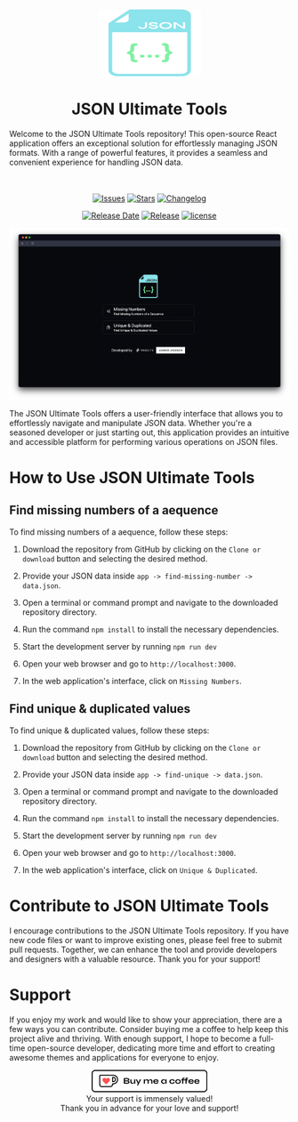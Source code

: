 <br>
<p align="center">
<img width="185" height="120" src="https://raw.githubusercontent.com/zaheralmajed/json-ultimate-tools/main/public/logo.png" alt="JSON Ultimate Tools">
</p>

<h1 align="center">
JSON Ultimate Tools
</h1>
Welcome to the JSON Ultimate Tools repository! This open-source React application offers an exceptional solution for effortlessly managing JSON formats. With a range of powerful features, it provides a seamless and convenient experience for handling JSON data.
<br><br><br>
<div  align="center">

[![Issues](https://img.shields.io/github/issues/zaheralmajed/json-ultimate-tools?logo=gitbook&style=for-the-badge&labelColor=%2308090E&logoColor=%23fbfcfc&color=%23F18196&label=Issues)](https://github.com/zaheralmajed/json-ultimate-tools/issues)
[![Stars](https://img.shields.io/github/stars/zaheralmajed/json-ultimate-tools?logo=github&style=for-the-badge&labelColor=%2308090E&color=%23AB8BEB&label=Stars)](https://github.com/zaheralmajed/json-ultimate-tools/stargazers)
[![Changelog](https://img.shields.io/badge/dynamic/json?url=https%3A%2F%2Fraw.githubusercontent.com%2Fzaheralmajed%2Fjson-ultimate-tools%2Fmain%2Fpackage.json&query=version&style=for-the-badge&logo=github&logoColor=%23FBFCFC&label=changelog&labelColor=%2308090E&color=%23F1C981)](https://github.com/zaheralmajed/json-ultimate-tools/blob/master/CHANGELOG.md)

</div>
<div  align="center">

[![Release Date](https://img.shields.io/badge/dynamic/json?url=https%3A%2F%2Fraw.githubusercontent.com%2Fzaheralmajed%2Fjson-ultimate-tools%2Fmain%2Fpackage.json&query=releasedDate&style=for-the-badge&logo=github&logoColor=%23FBFCFC&label=release%20date&labelColor=%2308090E&color=%23F19A81)](https://github.com/zaheralmajed/json-ultimate-tools/releases/tag/1.0.0)
[![Release](https://img.shields.io/badge/dynamic/json?url=https%3A%2F%2Fraw.githubusercontent.com%2Fzaheralmajed%2Fjson-ultimate-tools%2Fmain%2Fpackage.json&query=%24.version&style=for-the-badge&logo=github&logoColor=%23FBFCFC&label=version&labelColor=%2308090E&color=%238BE3EB)](https://github.com/zaheralmajed/json-ultimate-tools/releases/tag/1.0.0)
[![license](https://img.shields.io/badge/dynamic/json?url=https%3A%2F%2Fraw.githubusercontent.com%2Fzaheralmajed%2Fjson-ultimate-tools%2Fmain%2Fpackage.json&query=license&style=for-the-badge&logo=github&logoColor=%23FBFCFC&label=license&labelColor=%2308090E&color=%23BCF181)](https://github.com/zaheralmajed/json-ultimate-tools/blob/main/LICENSE)

</div>

<p align="center">
<img  src="https://raw.githubusercontent.com/zaheralmajed/json-ultimate-tools/main/public/screenshot.png" alt="Screenshot">
</p>

The JSON Ultimate Tools offers a user-friendly interface that allows you to effortlessly navigate and manipulate JSON data. Whether you're a seasoned developer or just starting out, this application provides an intuitive and accessible platform for performing various operations on JSON files.

# How to Use JSON Ultimate Tools

## Find missing numbers of a aequence

To find missing numbers of a aequence, follow these steps:

1. Download the repository from GitHub by clicking on the `Clone or download` button and selecting the desired method.

2. Provide your JSON data inside `app -> find-missing-number -> data.json`.

3. Open a terminal or command prompt and navigate to the downloaded repository directory.

4. Run the command `npm install` to install the necessary dependencies.

5. Start the development server by running `npm run dev`

6. Open your web browser and go to `http://localhost:3000`.

7. In the web application's interface, click on `Missing Numbers`.

## Find unique & duplicated values

To find unique & duplicated values, follow these steps:

1. Download the repository from GitHub by clicking on the `Clone or download` button and selecting the desired method.

2. Provide your JSON data inside `app -> find-unique -> data.json`.

3. Open a terminal or command prompt and navigate to the downloaded repository directory.

4. Run the command `npm install` to install the necessary dependencies.

5. Start the development server by running `npm run dev`

6. Open your web browser and go to `http://localhost:3000`.

7. In the web application's interface, click on `Unique & Duplicated`.

# Contribute to JSON Ultimate Tools

I encourage contributions to the JSON Ultimate Tools repository. If you have new code files or want to improve existing ones, please feel free to submit pull requests. Together, we can enhance the tool and provide developers and designers with a valuable resource. Thank you for your support!

# Support

If you enjoy my work and would like to show your appreciation, there are a few ways you can contribute.
Consider buying me a coffee to help keep this project alive and thriving. With enough support, I hope to become a full-time open-source developer, dedicating more time and effort to creating awesome themes and applications for everyone to enjoy.

<p align="center">
<a href='https://ko-fi.com/B0B0RB60R' target='_blank'><img height='40' style='border:0px;height:40px;' src='public/donate.png' border='0' alt='Buy Me a Coffee at ko-fi.com' /></a>
<br>
Your support is immensely valued!<br>
Thank you in advance for your love and support!

</p>

